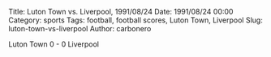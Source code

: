 Title: Luton Town vs. Liverpool, 1991/08/24
Date: 1991/08/24 00:00
Category: sports
Tags: football, football scores, Luton Town, Liverpool
Slug: luton-town-vs-liverpool
Author: carbonero


Luton Town 0 - 0 Liverpool
